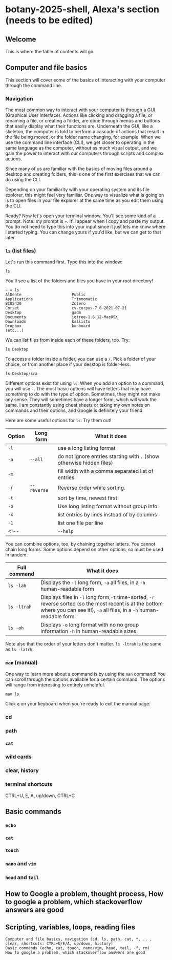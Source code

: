 # botany-2025-shell, Alexa's section (needs to be edited)

## Welcome

This is where the table of contents will go.

## Computer and file basics
This section will cover some of the basics of interacting with your computer through the command line. 
### Navigation
The most common way to interact with your computer is through a GUI (Graphical User Interface). Actions like clicking and dragging a file, or renaming a file, or creating a folder, are done through menus and buttons that easily display what their functions are. Underneath the GUI, like a skeleton, the computer is told to perform a cascade of actions that result in the file being moved, or the folder name changing, for example. When we use the command line interface (CLI), we get closer to operating in the same language as the computer, without as much visual output, and we gain the power to interact with our computers through scripts and complex actions.

Since many of us are familiar with the basics of moving files around a desktop and creating folders, this is one of the first exercises that we can do using the CLI. 

Depending on your familiarity with your operating system and its file explorer, this might feel very familiar. One way to visualize what is going on is to open files in your file explorer at the same time as you edit them using the CLI. 

Ready? Now let's open your terminal window. You'll see some kind of a prompt. Note: my prompt is `»`. It'll appear when I copy and paste my output. You do not need to type this into your input since it just lets me know where I started typing. You can change yours if you'd like, but we can get to that later. 

### `ls` (list files)
Let's run this command first. Type this into the window:
```
ls
```

You'll see a list of the folders and files you have in your root directory!

```
~ » ls
AlDente                      Public
Applications                 Trimmomatic
BIOS430                      Zotero
Corset                       cv-corpus-7.0-2021-07-21
Desktop                      gadm
Documents                    iqtree-1.6.12-MacOSX
Downloads                    kallisto
Dropbox                      kanboard
(etc...)
```
We can list files from inside each of these folders, too. Try:
```
ls Desktop
```
To access a folder inside a folder, you can use a `/`. Pick a folder of your choice, or from another place if your desktop is folder-less.
```
ls Desktop/sra
```
Different options exist for using `ls`. When you add an option to a command, you will use `-`. The most basic options will have letters that may have something to do with the type of option. Sometimes, they might not make any sense. They will sometimes have a longer form, which will work the same. I am constantly using cheat sheets or taking my own notes on commands and their options, and Google is definitely your friend.

Here are some useful options for `ls`. Try them out!
<!-- | First Header  | Second Header |
| ------------- | ------------- |
| Content Cell  | Content Cell  |
| Content Cell  | Content Cell  | -->

| Option  | Long form |What it does|
| ------------- | ------------- | ------------- |
| `-l`  |       | use a long listing format  |
| `-a`  | `--all` |  do not ignore entries starting with `.` (show otherwise hidden files) |
|`-m`||fill width with a comma separated list of entries|
|`-r`|`--reverse`|Reverse order while sorting.|
|`-t`||sort by time, newest first|
|`-o`||Use long listing format without group info.|
|`-x`||list entries by lines instead of by columns|
|`-1`||list one file per line|
<!-- ||`--help`|display help and exit| -->

You can combine options, too, by chaining together letters. You cannot chain long forms. Some options depend on other options, so must be used in tandem.

| Full command  | What it does|
| ------------- | ------------- |
| `ls -lah`  |   Displays the `-l` long form, `-a` all files, in a `-h` human-readable form    |
| `ls -ltrah`  | Displays files in  `-l` long form,`-t` time-sorted, `-r` reverse sorted (so the most recent is at the bottom where you can see it!), `-a` all files, in a `-h` human-readable form. |
|`ls -oh`| Displays `-o` long format with no no group information `-h` in human-readable sizes. |

Note also that the order of your letters don't matter. `ls -ltrah` is the same as `ls -latrh`. 

### `man` (manual)
One way to learn more about a command is by using the `man` command! You can scroll through the options available for a certain command. The options will range from interesting to entirely unhelpful.
```
man ls
```

Click `q` on your keyboard when you're ready to exit the manual page. 

### cd
### path
### `cat`
### wild cards
### clear, history
### terminal shortcuts
CTRL+U, E, A, up/down, CTRL+C
## Basic commands
### `echo`
### `cat`
### `touch`
### `nano` and `vim`
### `head` and `tail`
## How to Google a problem, thought process, How to google a problem, which stackoverflow answers are good
## Scripting, variables, loops, reading files


```
Computer and file basics, navigation (cd, ls, path, cat, *, .. , clear, shortcuts: CTRL+U/E/A, up/down, history)
Basic commands (echo, cat, touch, nano/vim, head, tail, -f, rm)
How to google a problem, which stackoverflow answers are good

```

